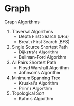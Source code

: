 # Graph
Graph Algorithms
1) Traversal Algorithms
   * Depth First Search (DFS)
   * Breath First Search (BFS)
2) Single Source Shortest Path
   * Dijkstra's Algorithm
   * Bellman-Ford Algorithm
3) All Pairs Shortest Path
   * Floyd Warshall Algorithm
   * Johnson's Algorithm
4) Minimum Spanning Tree
   * Kruskal's Algorithm
   * Prim's Algorithm
5) Topological Sort
   * Kahn's Algorithm